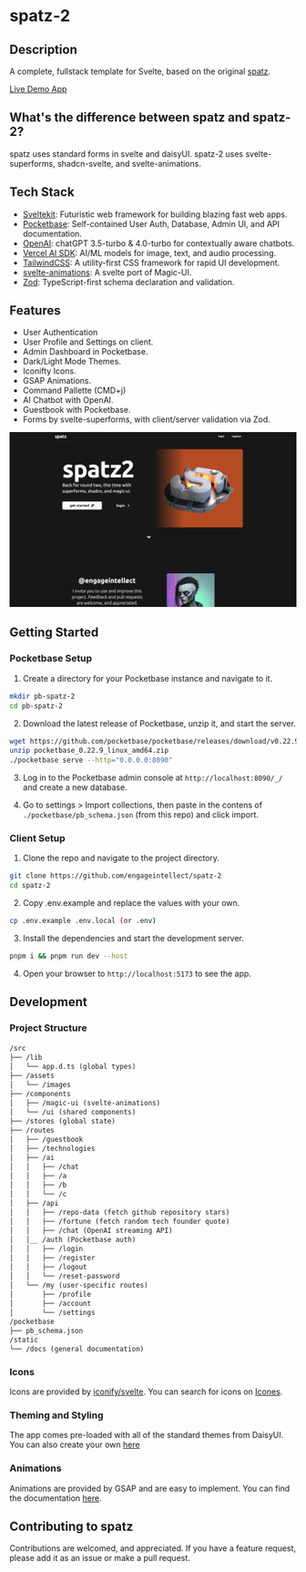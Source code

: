 # spatz-2

## Description

A complete, fullstack template for Svelte, based on the original [spatz](https://github.com/engageintellect).

[Live Demo App](https://spatz2.engage-dev.com)

## What's the difference between spatz and spatz-2?

spatz uses standard forms in svelte and daisyUI.
spatz-2 uses svelte-superforms, shadcn-svelte, and svelte-animations.

## Tech Stack

- [Sveltekit](https://kit.svelte.dev/): Futuristic web framework for building blazing fast web apps.
- [Pocketbase](https://pocketbase.io): Self-contained User Auth, Database, Admin UI, and API documentation.
- [OpenAI](https://openai.com): chatGPT 3.5-turbo & 4.0-turbo for contextually aware chatbots.
- [Vercel AI SDK](https://vercel.com/ai): AI/ML models for image, text, and audio processing.
- [TailwindCSS](https://tailwindcss.com): A utility-first CSS framework for rapid UI development.
- [svelte-animations](https://animation-svelte.vercel.app/): A svelte port of Magic-UI.
- [Zod](https://zod.dev): TypeScript-first schema declaration and validation.

## Features
- User Authentication
- User Profile and Settings on client.
- Admin Dashboard in Pocketbase.
- Dark/Light Mode Themes.
- Iconifty Icons.
- GSAP Animations.
- Command Pallette (CMD+j)
- AI Chatbot with OpenAI.
- Guestbook with Pocketbase.
- Forms by svelte-superforms, with client/server validation via Zod.


![Image Description](/src/lib/assets/images/marketing/spatz2.png)

## Getting Started

### Pocketbase Setup

1. Create a directory for your Pocketbase instance and navigate to it.

```bash
mkdir pb-spatz-2
cd pb-spatz-2
```

2. Download the latest release of Pocketbase, unzip it, and start the server.

```bash
wget https://github.com/pocketbase/pocketbase/releases/download/v0.22.9/pocketbase_0.22.9_linux_amd64.zip
unzip pocketbase_0.22.9_linux_amd64.zip
./pocketbase serve --http="0.0.0.0:8090"
```

3. Log in to the Pocketbase admin console at `http://localhost:8090/_/` and create a new database.

4. Go to settings > Import collections, then paste in the contens of `./pocketbase/pb_schema.json` (from this repo) and click import.

### Client Setup

1. Clone the repo and navigate to the project directory.

```bash
git clone https://github.com/engageintellect/spatz-2
cd spatz-2
```

2. Copy .env.example and replace the values with your own.

```bash
cp .env.example .env.local (or .env)
```

3. Install the dependencies and start the development server.

```bash
pnpm i && pnpm run dev --host
```

4. Open your browser to `http://localhost:5173` to see the app.

## Development

### Project Structure

```
/src
├── /lib
│   └── app.d.ts (global types)
├── /assets
│   └── /images
├── /components
│   ├── /magic-ui (svelte-animations)
│   └── /ui (shared components)
├── /stores (global state)
├── /routes
│   ├── /guestbook
│   ├── /technologies
│   ├── /ai
│   │   ├── /chat
│   │   ├── /a
│   │   ├── /b
│   │   └── /c
│   ├── /api
│   │   ├── /repo-data (fetch github repository stars)
│   │   ├── /fortune (fetch random tech founder quote)
│   │   ├── /chat (OpenAI streaming API)
│   │__ /auth (Pocketbase auth)
│   │   ├── /login
│   │   ├── /register
│   │   ├── /logout
│   │   └── /reset-password
│   └── /my (user-specific routes)
│       ├── /profile
│       ├── /account
│       └── /settings
/pocketbase
├── pb_schema.json
/static
└── /docs (general documentation)

```

### Icons

Icons are provided by [iconify/svelte](https://www.npmjs.com/package/@iconify/svelte).
You can search for icons on [Icones](https://icones.js.org/collection/all).

### Theming and Styling

The app comes pre-loaded with all of the standard themes from DaisyUI. You can also create your own [here](https://daisyui.com/docs/themes/#-4)

### Animations

Animations are provided by GSAP and are easy to implement. You can find the documentation [here](https://greensock.com/docs/v3/GSAP).

## Contributing to spatz

Contributions are welcomed, and appreciated. If you have a feature request, please add it as an issue or make a pull request.
